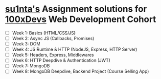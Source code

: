 # [su1nta's](https://github.com/su1nta) Assignment solutions for [100xDevs](https://100xdevs.com) Web Development Cohort
- [ ] Week 1: Basics (HTML/CSS/JS)
- [ ] Week 2: Async JS (Callbacks, Promises)
- [ ] Week 3: DOM
- [ ] Week 4: JS Runtime & HTTP (NodeJS, Express, HTTP Server)
- [ ] Week 5: Headers, Express, Middlewares
- [ ] Week 6: HTTP Deepdive & Authentication (JWT)
- [ ] Week 7: MongoDB
- [ ] Week 8: MongoDB Deepdive, Backend Project (Course Selling App)
